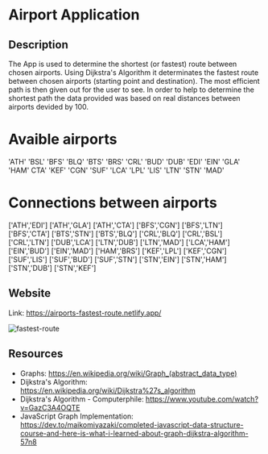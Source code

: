 # Airport Application

## Description
The App is used to determine the shortest (or fastest) route between chosen airports. Using Dijkstra's Algorithm it determinates the fastest route between chosen airports (starting point and destination). The most efficient path is then given out for the user to see. In order to help to determine the shortest path the data provided was based on real distances between airports devided by 100.

# Avaible airports

'ATH' 'BSL' 'BFS' 'BLQ' 'BTS' 'BRS' 'CRL' 'BUD' 'DUB' 'EDI' 'EIN' 'GLA' 'HAM' CTA' 'KEF' 'CGN' 'SUF' 'LCA' 'LPL' 'LIS' 'LTN' 'STN' 'MAD'

# Connections between airports

['ATH','EDI'] ['ATH','GLA'] ['ATH','CTA'] ['BFS','CGN'] ['BFS','LTN'] ['BFS','CTA'] ['BTS','STN'] ['BTS','BLQ'] ['CRL','BLQ'] ['CRL','BSL'] ['CRL','LTN'] ['DUB','LCA'] ['LTN','DUB'] ['LTN','MAD'] ['LCA','HAM'] ['EIN','BUD'] ['EIN','MAD'] ['HAM','BRS'] ['KEF','LPL'] ['KEF','CGN'] ['SUF','LIS'] ['SUF','BUD'] ['SUF','STN'] ['STN','EIN'] ['STN','HAM'] ['STN','DUB'] ['STN','KEF']

## Website
Link: https://airports-fastest-route.netlify.app/

![fastest-route](https://user-images.githubusercontent.com/63580276/158134512-46a913da-2f13-4e31-91ae-c537d7a25e41.PNG)

## Resources

- Graphs: https://en.wikipedia.org/wiki/Graph_(abstract_data_type)
- Dijkstra's Algorithm: https://en.wikipedia.org/wiki/Dijkstra%27s_algorithm
- Dijkstra's Algorithm - Computerphile: https://www.youtube.com/watch?v=GazC3A4OQTE
- JavaScript Graph Implementation: https://dev.to/maikomiyazaki/completed-javascript-data-structure-course-and-here-is-what-i-learned-about-graph-dijkstra-algorithm-57n8
